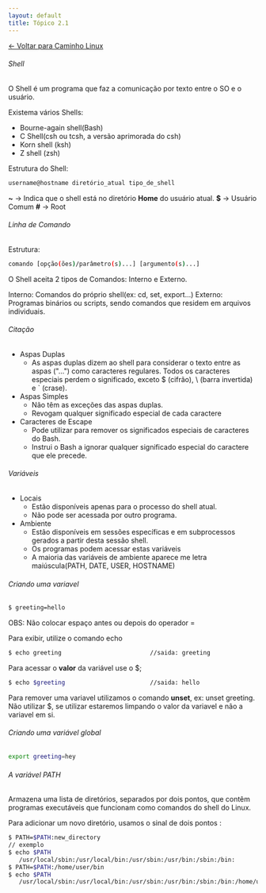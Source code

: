 ```yaml
---
layout: default 
title: Tópico 2.1
---
```


[← Voltar para Caminho Linux](/linux-essentials/01-book-lpi/Topico-02-Caminho-Linux/)

###### Shell
O Shell é um programa que faz a comunicação por texto entre o SO e o usuário.

Existema vários Shells: 
* Bourne-again shell(Bash)
* C Shell(csh ou tcsh, a versão aprimorada do csh)
* Korn shell (ksh)
* Z shell (zsh)

Estrutura do Shell:

```sh
username@hostname diretório_atual tipo_de_shell
```

**~**   -> Indica que o shell está no diretório **Home** do usuário atual.
**$**   -> Usuário Comum
**#**   -> Root

###### Linha de Comando

Estrutura:
```sh
comando [opção(ões)/parâmetro(s)...] [argumento(s)...]
```

O Shell aceita 2 tipos de Comandos: Interno e Externo.

Interno: Comandos do próprio shell(ex: cd, set, export...)
Externo: Programas binários ou scripts, sendo comandos que residem em arquivos individuais.

###### Citação

- Aspas Duplas
    - As aspas duplas dizem ao shell para considerar o texto entre as aspas ("...") como caracteres regulares. Todos os caracteres especiais perdem o significado, exceto $ (cifrão), \ (barra invertida) e ` (crase).
- Aspas Simples
  - Não têm as exceções das aspas duplas.
  - Revogam qualquer significado especial de cada caractere
- Caracteres de Escape
  - Pode utilizar para remover os significados especiais de caracteres do Bash.
  - Instrui o Bash a ignorar qualquer significado especial do caractere que ele precede.

###### Variáveis

- Locais
  - Estão disponíveis apenas para o processo do shell atual.
  - Não pode ser acessada por outro programa.
- Ambiente
  - Estão disponíveis em sessões específicas e em subprocessos gerados a partir desta sessão shell.
  - Os programas podem acessar estas variáveis
  - A maioria das variáveis de ambiente aparece me letra maiúscula(PATH, DATE, USER, HOSTNAME)

###### Criando uma variavel

```sh
$ greeting=hello
```
OBS: Não colocar espaço antes ou depois do operador =

Para exibir, utilize o comando echo
```sh
$ echo greeting                         //saida: greeting
```


Para acessar o **valor** da variável use o $;
```sh
$ echo $greeting                        //saida: hello
```

Para remover uma variavel utilizamos o comando **unset**, ex: unset greeting. Não utilizar $, se utilizar estaremos limpando o valor da variavel e não a variavel em si.

###### Criando uma variável global

```sh
export greeting=hey
```

###### A variável PATH

Armazena uma lista de diretórios, separados por dois pontos, que contêm programas executáveis que funcionam como comandos do shell do Linux.

Para adicionar um novo diretório, usamos o sinal de dois pontos :
```sh
$ PATH=$PATH:new_directory
// exemplo
$ echo $PATH
   /usr/local/sbin:/usr/local/bin:/usr/sbin:/usr/bin:/sbin:/bin:
$ PATH=$PATH:/home/user/bin
$ echo $PATH
   /usr/local/sbin:/usr/local/bin:/usr/sbin:/usr/bin:/sbin:/bin:/home/user/bin
```

